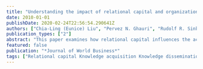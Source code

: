 ```yaml
---
title: "Understanding the impact of relational capital and organizational learning on alliance outcomes"
date: 2010-01-01
publishDate: 2020-02-24T22:56:54.290641Z
authors: ["Chia-Ling (Eunice) Liu", "Pervez N. Ghauri", "Rudolf R. Sinkovics"]
publication_types: ["2"]
abstract: "This paper examines how relational capital influences the acquisition of knowledge among alliance partners. We propose that firms with higher levels of inter- and intrafirm learning are better able to achieve superior alliance outcomes. A conceptual framework is developed by integrating the relational view, organizational learning theory, and the resource-based view. We provide empirical evidence using large-sample data to test the model and find that trust and interaction creates a basis for knowledge acquisition across alliance partners. The results also indicate that when the firms are active in knowledge acquisition from alliance partners and dissemination of such knowledge within the organization, they are capable of enhancing satisfaction with the alliance relationship."
featured: false
publication: "*Journal of World Business*"
tags: ["Relational capital Knowledge acquisition Knowledge dissemination Relationship satisfaction"]
---
```


